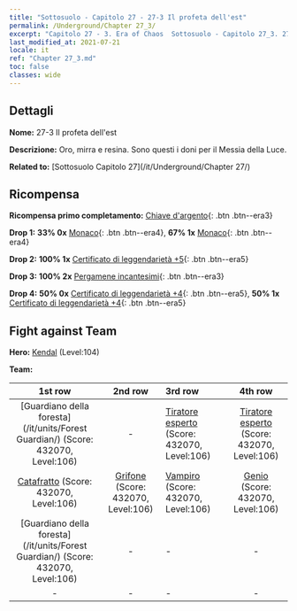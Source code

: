 ```yaml
---
title: "Sottosuolo - Capitolo 27 - 27-3 Il profeta dell'est"
permalink: /Underground/Chapter 27_3/
excerpt: "Capitolo 27 - 3. Era of Chaos  Sottosuolo - Capitolo 27_3. 27-3 Il profeta dell'est"
last_modified_at: 2021-07-21
locale: it
ref: "Chapter 27_3.md"
toc: false
classes: wide
---
```


## Dettagli

 **Nome:** 27-3 Il profeta dell'est

 **Descrizione:** Oro, mirra e resina. Sono questi i doni per il Messia della Luce.

 **Related to:** [Sottosuolo Capitolo 27](/it/Underground/Chapter 27/)

## Ricompensa

 **Ricompensa primo completamento:** [Chiave d'argento](/ItemsIT/con_693/){: .btn .btn--era3}

 **Drop 1:** **33% 0x** [Monaco](/ItemsIT/unt_194/){: .btn .btn--era4}, **67% 1x** [Monaco](/ItemsIT/unt_194/){: .btn .btn--era4}

 **Drop 2:** **100% 1x** [Certificato di leggendarietà +5](/ItemsIT/mat_102/){: .btn .btn--era5}

 **Drop 3:** **100% 2x** [Pergamene incantesimi](/ItemsIT/con_694/){: .btn .btn--era3}

 **Drop 4:** **50% 0x** [Certificato di leggendarietà +4](/ItemsIT/mat_95/){: .btn .btn--era5}, **50% 1x** [Certificato di leggendarietà +4](/ItemsIT/mat_95/){: .btn .btn--era5}


## Fight against Team
 **Hero:** [Kendal](/it/heroes/Kendal/) (Level:104)

 **Team:**


  | 1st row | 2nd row | 3rd row | 4th row |
  |:----:|:----:|:----|:----:|
  | [Guardiano della foresta](/it/units/Forest Guardian/) (Score: 432070, Level:106)  | - | [Tiratore esperto](/it/units/Sharpshooter/) (Score: 432070, Level:106)  | [Tiratore esperto](/it/units/Sharpshooter/) (Score: 432070, Level:106)  |
  | [Catafratto](/it/units/Cavalier/) (Score: 432070, Level:106)  | [Grifone](/it/units/Griffin/) (Score: 432070, Level:106)  | [Vampiro](/it/units/Vampire/) (Score: 432070, Level:106)  | [Genio](/it/units/Genie/) (Score: 432070, Level:106)  |
  | [Guardiano della foresta](/it/units/Forest Guardian/) (Score: 432070, Level:106)  | - | - | - |
  | - | - | - | - |


